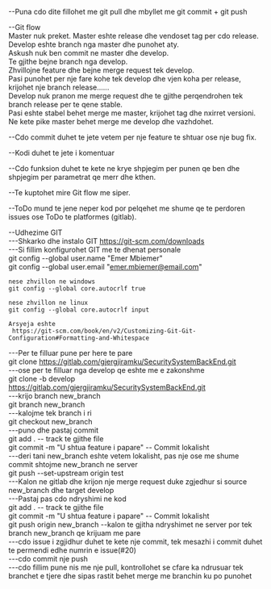 --Puna cdo dite fillohet me git pull dhe mbyllet me git commit + git push

--Git flow               
	Master nuk preket. Master eshte release dhe vendoset tag per cdo release.               
	Develop eshte branch nga master dhe punohet aty.               
	Askush nuk ben commit ne master dhe develop.               
	Te gjithe bejne branch nga develop.               
	Zhvillojne feature dhe bejne merge request tek develop.               
	Pasi punohet per nje fare kohe tek develop dhe vjen koha per release, krijohet nje branch release......               
	Develop nuk pranon me merge request dhe te gjithe perqendrohen tek branch release per te qene stable.               
	Pasi eshte stabel behet merge me master, krijohet tag dhe nxirret versioni.               
	Ne kete pike master behet merge me develop dhe vazhdohet.               
               
--Cdo commit duhet te jete vetem per nje feature te shtuar ose nje bug fix.               
               
--Kodi duhet te jete i komentuar               
               
--Cdo funksion duhet te kete ne krye shpjegim per punen qe ben dhe shpjegim per parametrat qe merr dhe kthen.               
               
--Te kuptohet mire Git flow me siper.               
               
--ToDo mund te jene neper kod por pelqehet me shume qe te perdoren issues ose ToDo te platformes (gitlab).               
               
--Udhezime GIT               
---Shkarko dhe instalo GIT https://git-scm.com/downloads               
---Si fillim konfigurohet GIT me te dhenat personale               
	git config --global user.name "Emer Mbiemer"              
	git config --global user.email "emer.mbiemer@email.com"               
               
	nese zhvillon ne windows               
	git config --global core.autocrlf true               
	
	nese zhvillon ne linux               
	git config --global core.autocrlf input               
               
	Arsyeja eshte               
	 https://git-scm.com/book/en/v2/Customizing-Git-Git-Configuration#Formatting-and-Whitespace               
---Per te filluar pune per here te pare               
	git clone https://gitlab.com/gjergjiramku/SecuritySystemBackEnd.git               
---ose per te filluar nga develop qe eshte me e zakonshme               
	git clone -b develop https://gitlab.com/gjergjiramku/SecuritySystemBackEnd.git               
---krijo branch new_branch               
	git branch new_branch               
---kalojme tek branch i ri               
	git checkout new_branch	               
---puno dhe pastaj commit               
	git add .   -- track te gjithe file               
    git commit -m "U shtua feature i papare" -- Commit lokalisht               
---deri tani new_branch eshte vetem lokalisht, pas nje ose me shume commit shtojme new_branch ne server               
	git push --set-upstream origin test               
---Kalon ne gitlab dhe krijon nje merge request duke zgjedhur si source new_branch dhe target develop               
---Pastaj pas cdo ndryshimi ne kod               
   git add .   -- track te gjithe file               
   git commit -m "U shtua feature i papare" -- Commit lokalisht               
   git push origin new_branch --kalon te gjitha ndryshimet ne server por tek branch new_branch qe krijuam me pare               
---cdo issue i zgjidhur duhet te kete nje commit, tek mesazhi i commit duhet te permendi edhe numrin e issue(#20)          
---cdo commit nje push          
---cdo fillim pune nis me nje pull, kontrollohet se cfare ka ndrusuar tek branchet e tjere dhe sipas rastit behet merge me branchin ku po punohet